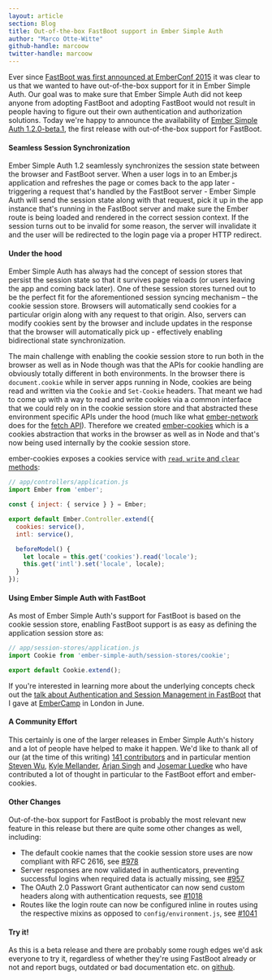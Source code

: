 ```yaml
---
layout: article
section: Blog
title: Out-of-the-box FastBoot support in Ember Simple Auth
author: "Marco Otte-Witte"
github-handle: marcoow
twitter-handle: marcoow
---
```


Ever since <a href="https://www.youtube.com/watch?v=o12-90Dm-Qs">FastBoot was first announced at EmberConf 2015</a> it was clear to us that we wanted to have out-of-the-box support for it in Ember Simple Auth. Our goal was to make sure that Ember Simple Auth did not keep anyone from adopting FastBoot and adopting FastBoot would not result in people having to figure out their own authentication and authorization solutions. Today we're happy to announce the availability of <a href="https://github.com/simplabs/ember-simple-auth/releases/tag/1.2.0-beta.1">Ember Simple Auth 1.2.0-beta.1</a>, the first release with out-of-the-box support for FastBoot.

<!--break-->

#### Seamless Session Synchronization

Ember Simple Auth 1.2 seamlessly synchronizes the session state between the browser and FastBoot server. When a user logs in to an Ember.js application and refreshes the page or comes back to the app later - triggering a request that's handled by the FastBoot server - Ember Simple Auth will send the session state along with that request, pick it up in the app instance that's running in the FastBoot server and make sure the Ember route is being loaded and rendered in the correct session context. If the session turns out to be invalid for some reason, the server will invalidate it and the user will be redirected to the login page via a proper HTTP redirect.

#### Under the hood

Ember Simple Auth has always had the concept of session stores that persist the session state so that it survives page reloads (or users leaving the app and coming back later). One of these session stores turned out to be the perfect fit for the aforementioned session syncing mechanism – the cookie session store. Browsers will automatically send cookies for a particular origin along with any request to that origin. Also, servers can modify cookies sent by the browser and include updates in the response that the browser will automatically pick up - effectively enabling bidirectional state synchronization.

The main challenge with enabling the cookie session store to run both in the browser as well as in Node though was that the APIs for cookie handling are obviously totally different in both environments. In the browser there is `document.cookie` while in server apps running in Node, cookies are being read and written via the `Cookie` and `Set-Cookie` headers. That meant we had to come up with a way to read and write cookies via a common interface that we could rely on in the cookie session store and that abstracted these environment specific APIs under the hood (much like what <a href="https://github.com/tomdale/ember-network">ember-network</a> does for the <a href="https://github.com/tomdale/ember-network">fetch API</a>). Therefore we created <a href="https://github.com/simplabs/ember-cookies">ember-cookies</a> which is a cookies abstraction that works in the browser as well as in Node and that's now being used internally by the cookie session store.

ember-cookies exposes a cookies service with <a href="https://github.com/simplabs/ember-cookies#api">`read`, `write` and `clear` methods</a>:

```js
// app/controllers/application.js
import Ember from 'ember';

const { inject: { service } } = Ember;

export default Ember.Controller.extend({
  cookies: service(),
  intl: service(),

  beforeModel() {
    let locale = this.get('cookies').read('locale');
    this.get('intl').set('locale', locale);
  }
});
```

#### Using Ember Simple Auth with FastBoot

As most of Ember Simple Auth's support for FastBoot is based on the cookie session store, enabling FastBoot support is as easy as defining the application session store as:

```js
// app/session-stores/application.js
import Cookie from 'ember-simple-auth/session-stores/cookie';

export default Cookie.extend();
```

If you're interested in learning more about the underlying concepts check out the <a href="https://www.youtube.com/watch?v=jcAgi7fpTw8&index=6&list=PL4eq2DPpyBbmrPasP06vK7cUkPUCNn_rW">talk about Authentication and Session Management in FastBoot</a> that I gave at <a href="http://embercamp.com">EmberCamp</a> in London in June.

#### A Community Effort

This certainly is one of the larger releases in Ember Simple Auth's history and a lot of people have helped to make it happen. We'd like to thank all of our (at the time of this writing) <a href="https://github.com/simplabs/ember-simple-auth/graphs/contributors">141 contributors</a> and in particular mention <a href="https://github.com/stevenwu">Steven Wu</a>, <a href="https://github.com/kylemellander">Kyle Mellander</a>, <a href="https://github.com/arjansingh">Arjan Singh</a> and <a href="https://github.com/josemarluedke">Josemar Luedke</a> who have contributed a lot of thought in particular to the FastBoot effort and ember-cookies.

#### Other Changes

Out-of-the-box support for FastBoot is probably the most relevant new feature in this release but there are quite some other changes as well, including:

* The default cookie names that the cookie session store uses are now compliant with RFC 2616, see <a href="https://github.com/simplabs/ember-simple-auth/pull/978">#978</a>
* Server responses are now validated in authenticators, preventing successful logins when required data is actually missing, see <a href="https://github.com/simplabs/ember-simple-auth/pull/957">#957</a>
* The OAuth 2.0 Passwort Grant authenticator can now send custom headers along with authentication requests, see <a href="https://github.com/simplabs/ember-simple-auth/pull/1018">#1018</a>
* Routes like the login route can now be configured inline in routes using the respective mixins as opposed to `config/environment.js`, see <a href="https://github.com/simplabs/ember-simple-auth/pull/1041">#1041</a>

#### Try it!

As this is a beta release and there are probably some rough edges we'd ask everyone to try it, regardless of whether they're using FastBoot already or not and report bugs, outdated or bad documentation etc. on <a href="https://github.com/simplabs/ember-simple-auth/releases">github</a>.
